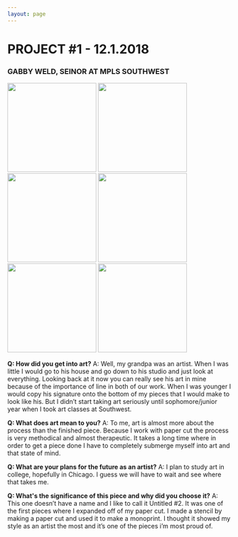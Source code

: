 ```yaml
---
layout: page 
---
```


# __PROJECT #1 - 12.1.2018__
### GABBY WELD, SEINOR AT MPLS SOUTHWEST

<img src="https://gabbyweldart.weebly.com/uploads/9/9/3/3/99339840/p117_orig.png" class="img-responsive" alt="" style="width: 200px;"/>
<img src="https://gabbyweldart.weebly.com/uploads/9/9/3/3/99339840/p110.png" class="img-responsive" alt="" style="width: 200px;"/>
<img src="https://gabbyweldart.weebly.com/uploads/9/9/3/3/99339840/p121_orig.png" class="img-responsive" alt="" style="width: 200px;"/>
<img src="https://gabbyweldart.weebly.com/uploads/9/9/3/3/99339840/p122_orig.png" class="img-responsive" alt="" style="width: 200px;"/>
<img src="https://gabbyweldart.weebly.com/uploads/9/9/3/3/99339840/p126.png" class="img-responsive" alt="" style="width: 200px;"/>
<img src="https://gabbyweldart.weebly.com/uploads/9/9/3/3/99339840/p87.png" class="img-responsive" alt="" style="width: 200px;"/> 

__Q: How did you get into art?__
A: Well, my grandpa was an artist. When I was little I would go to his house and go down to his studio and just look at everything. Looking back at it now you can really see his art in mine because of the importance of line in both of our work. When I was younger I would copy his signature onto the bottom of my pieces that I would make to look like his. But I didn’t start taking art seriously until sophomore/junior year when I took art classes at Southwest.

__Q: What does art mean to you?__
A: To me, art is almost more about the process than the finished piece. Because I work with paper cut the process is very methodical and almost therapeutic. It takes a long time where in order to get a piece done I have to completely submerge myself into art and that state of mind.

__Q: What are your plans for the future as an artist?__
A: I plan to study art in college, hopefully in Chicago. I guess we will have to wait and see where that takes me.

__Q: What's the significance of this piece and why did you choose it?__
A: This one doesn’t have a name and I like to call it Untitled #2. It was one of the first pieces where I expanded off of my paper cut. I made a stencil by making a paper cut and used it to make a monoprint. I thought it showed my style as an artist the most and it’s one of the pieces i’m most proud of.
